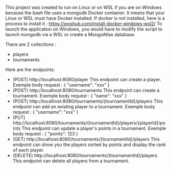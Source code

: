 This project was created to run on Linux or on WSL if you are on Windows because the bash file uses a mongodb Docker container. It means that your Linux or WSL must have Docker installed.
If docker is not installed, here is a process to install it : https://woshub.com/install-docker-windows-wsl2/
To launch the application on Windows, you would have to modify the script to launch mongodb via a WSL or create a MongoAtlas database.

There are 2 collections :
- players
- tournaments

Here are the endpoints: 
- (POST) http://localhost:8080/player
This endpoint can create a player. Exemple body request : { "username": "xxx" }
- (POST) http://localhost:8080/tournaments
This endpoint can create a tournament. Exemple body request : { "name": "xxx" }
- (POST) http://localhost:8080/tournaments/{tournamentId}/players
This endpoint can add an existing player to a tournament. Exemple body request : { "username": "xxx" }
- (PUT) http://localhost:8080/tournaments/{tournamentId}/players/{playerId}/points
This endpoint can update a player's points in a tournament. Exemple body request : { "points": 123 }
- (GET) http://localhost:8080/tournaments/{tournamentId}/players
This endpoint can show you the players sorted by points and display the rank of each player.
- (DELETE) http://localhost:8080/tournaments/{tournamentId}/players
This endpoint can delete all players from a tournament.
